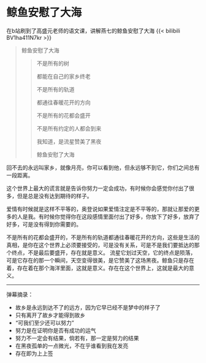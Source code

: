 # 鲸鱼安慰了大海


在b站刷到了高盛元老师的语文课，讲解燕七的鲸鱼安慰了大海
{{< bilibili BV1ha411N7kr >}}

> 鲸鱼安慰了大海
>
> > 不是所有的树
> >
> > 都能在自己的家乡终老
> >
> > 不是所有的轨道
> >
> > 都通往春暖花开的方向
> >
> > 不是所有的花都会盛开
> >
> > 不是所有约定的人都会到来
> >
> > 我知道，是流星赞美了黑夜
> >
> > 鲸鱼安慰了大海

回不去的永远叫家乡，就像月亮，你可以看到他，但永远够不到它，你们之间总有一段距离。

这个世界上最大的谎言就是告诉你努力一定会成功，有时候你会感觉你付出了很多，但是总是没有达到期待的样子。

爱情有时候就是这样不平等的，奥登说如果爱情注定是不平等的，那就让那爱的更多的人是我。有时候你觉得你在这段感情里面付出了好多，你放下了好多，放弃了好多，可是没有得到你需要的。

不是所有的花都会盛开的，不是所有的轨道都通往春暖花开的方向，这些是生活的真相，是你在这个世界上必须要接受的，可是没有关系，可是不是我们要抵达的那个终点，不是最后要盛开，存在就是意义。
流星它划过天空，它的终点是陨落，可是它存在的那一个瞬间，天空变得很美，是它赞美了这场黑夜。鲸鱼只是存在着，存在着在那个海洋里面，这就是意义。存在在这个世界上，这就是最大的意义。

__________________

弹幕摘录：

+ 故乡是永远到达不了的远方，因为它早已经不是梦中的样子了
+ 只有离开了故乡才能得到故乡
+ “可我们至少还可以努力”
+ 努力是在证明你是否有成功的运气
+ 努力不一定会有结果，倘若有，那一定是努力的结果
+ 在黑夜孤单的一点微光，不在乎谁看到我在发亮
+ 存在即为上上签


